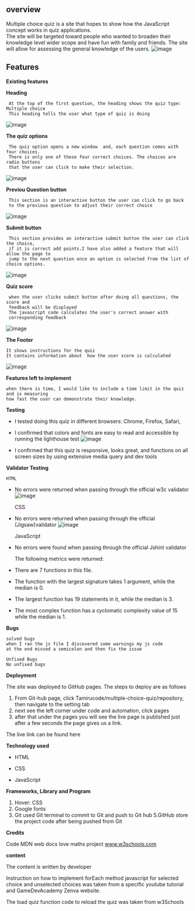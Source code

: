 ## overview
 
Multiple choice quiz is a site that hopes to show how the JavaScript concept works in quiz applications.  
The site will be targeted toward people who wanted to broaden their knowledge level wider scope and have fun 
with family and friends. The site will allow for assessing the general knowledge of the users.
![image](https://user-images.githubusercontent.com/116649197/217908833-62492079-806a-460c-ae29-5375f1407ab2.png)
## Features 

   **Existing features**
	
   **Heading**
			
     At the top of the first question, the heading shows the quiz type: Multiple choice
	 This heading tells the user what type of quiz is doing 
![image](https://user-images.githubusercontent.com/116649197/217958869-b1445efe-6bf4-4bc9-8e54-9b7dace05f6a.png)
			
   **The quiz options**
			
     The quiz option opens a new window  and, each question comes with four choices.
 	 There is only one of these four correct choices. The choices are radio buttons 
     that the user can click to make their selection.
![image](https://user-images.githubusercontent.com/116649197/217959756-4353f6c8-b1a4-4f83-9928-9d77ae2c895e.png)


  **Previou Question button**
            
     This section is an interactive button the user can click to go back 
     to the previous question to adjust their correct choice
![image](https://user-images.githubusercontent.com/116649197/217960228-19c061e5-3550-45b1-a125-b98c49b50983.png)


  **Submit button**
     
     This section provides an interactive submit button the user can click the choice, 
     if it is correct add points.I have also added a feature that will allow the page to
     jump to the next question once an option is selected from the list of choice options.
![image](https://user-images.githubusercontent.com/116649197/217998953-c04e9284-387d-4d21-b928-97c3296c798c.png)
			

**Quiz score**			

     when the user clicks submit button after doing all questions, the score and 
     feedback will be displayed
     The javascript code calculates the user's correct answer with 
     corresponding feedback
![image](https://user-images.githubusercontent.com/116649197/218000700-b34f186b-574c-48cf-a91f-938fee1df236.png)


**The Footer**
			
    It shows instructions for the quiz
    It contains information about  how the user score is calculated 
![image](https://user-images.githubusercontent.com/116649197/218001210-9e1c122a-f130-44cc-8b05-808710271233.png)


**Features left to implement**
			
	when there is time, I would like to include a time limit in the quiz and is measuring
    how fast the user can demonstrate their knowledge.

**Testing**
	
- I tested doing this quiz in different browsers: Chrome, Firefox, Safari,
- I confirmed that colors and fonts are easy to read and accessible 
    by running the lighthouse test
![image](https://user-images.githubusercontent.com/116649197/218002956-ee2f4e64-226f-428a-adc8-83007fc48d72.png)
  
    
- I confirmed that this quiz is responsive,  looks great, and functions 
    on all screen sizes by using extensive media query and dev tools

**Validator Testing**
				
    HTML
- No errors were returned when passing through the official w3c validator
![image](https://user-images.githubusercontent.com/116649197/218001832-3304e0ef-77c8-41d2-8482-2b92b6253558.png)

			
    CSS
- No errors were returned when passing through the official (Jigsaw)validator
![image](https://user-images.githubusercontent.com/116649197/218002435-bef2d6f4-b5b5-49da-b44a-7017b3e39471.png)

    JavaScript
- No errors were found when passing through the official Jshint validator
   
  The following metrics were returned:
- There are 7 functions in this file.
- The function with the largest signature takes 1 argument, while the median is 0.
- The largest function has 19 statements in it, while the median is 3.
- The most complex function has a cyclomatic complexity value of 15 while the median is 1.


**Bugs**
	
    solved bugs
	when I ran the js file I discovered some warnings my js code 
    at the end missed a semicolon and then fix the issue

    Unfixed Bugs
	No unfixed bugs

			
**Deployment**

The site was deployed to GitHub pages. The steps to deploy are as follows
1. From Git-hub page, click Tamirucode/multiple-choice-quiz/repository, 
   then navigate to the setting tab
2. next see the left corner under code and automation, click pages
3. after that under the  pages you will see the live page is published
  just after a few seconds the page gives us a link.

The live link can be found here 

**Technology used**

- HTML

- CSS

- JavaScript


**Frameworks, Library and Program**
1. Hover: CSS
2. Google fonts
4. Git
	used Git terminal to commit to Git and push to Git hub
5.GitHub
	store the project code after being pushed from Git


**Credits**

  Code
     MDN web docs
     love maths project
	 www.w3schools.com

**content**
 
 The content is written by developer
 
 Instruction on how to implement forEach method javascript
 for selected choice and unselected choices was taken from a specific 
 youtube tutorial and GameDevAcademy Zenva website.
 
 The load quiz function code to reload the quiz was taken from w3Schools 


